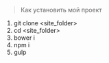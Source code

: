 > Как установить мой проект

1. git clone <url> <site_folder>
2. cd <site_folder>
3. bower i
4. npm i
5. gulp